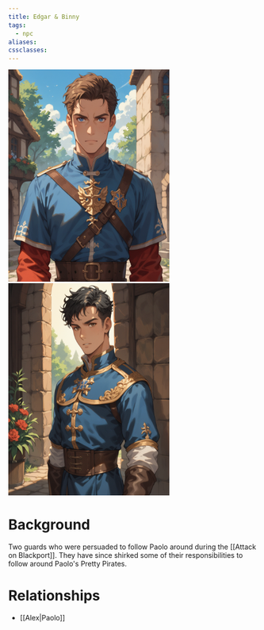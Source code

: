```yaml
---
title: Edgar & Binny
tags:
  - npc
aliases: 
cssclasses:
---
```

<p>
    <img src="../../images/soldier_1.png" width="325" height="428">
    <img src="../../images/soldier_2.png" width="325" height="428">
</p>

# Background
Two guards who were persuaded to follow Paolo around during the [[Attack on Blackport]]. They have since shirked some of their responsibilities to follow around Paolo's Pretty Pirates.

# Relationships
* [[Alex|Paolo]]